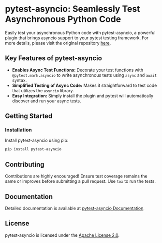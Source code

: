 # pytest-asyncio: Seamlessly Test Asynchronous Python Code

Easily test your asynchronous Python code with pytest-asyncio, a powerful plugin that brings asyncio support to your pytest testing framework.  For more details, please visit the original repository [here](https://github.com/pytest-dev/pytest-asyncio).

## Key Features of pytest-asyncio

*   **Enables Async Test Functions:** Decorate your test functions with `@pytest.mark.asyncio` to write asynchronous tests using `async` and `await` syntax.
*   **Simplified Testing of Async Code:** Makes it straightforward to test code that utilizes the `asyncio` library.
*   **Easy Integration:**  Simply install the plugin and pytest will automatically discover and run your async tests.

## Getting Started

### Installation

Install pytest-asyncio using pip:

```bash
pip install pytest-asyncio
```

## Contributing

Contributions are highly encouraged! Ensure test coverage remains the same or improves before submitting a pull request.  Use `tox` to run the tests.

## Documentation

Detailed documentation is available at [pytest-asyncio Documentation](https://pytest-asyncio.readthedocs.io/en/latest/).

## License

pytest-asyncio is licensed under the [Apache License 2.0](https://github.com/pytest-dev/pytest-asyncio/blob/main/LICENSE).
